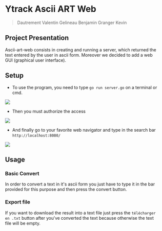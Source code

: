 # Ytrack Ascii ART Web

> Dautrement Valentin
> Gelineau Benjamin 
> Granger Kevin

## Project Presentation

Ascii-art-web consists in creating and running a server, which returned the text entered by the user in ascii form. Moreover we decided to add a web GUI (graphical user interface).

## Setup
* To use the program, you need to type ``go run server.go`` on a terminal or cmd.

![](https://i.imgur.com/Mh1yAVn.png)

* Then you must authorize the access

![](https://i.imgur.com/nr3MI6j.png)

* And finally go to your favorite web navigator and type in the search bar ```http://localhost:8080/```

![](https://i.imgur.com/gR8fi2t.png)

## Usage 

### Basic Convert

In order to convert a text in it's ascii form you just have to type it in the bar provided for this purpose and then press the convert button.

### Export file

If you want to download the result into a text file just press the ``` télécharger en .txt ``` button after you've converted the text because otherwise the text file will be empty.
